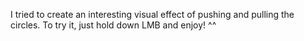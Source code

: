 I tried to create an interesting visual effect of pushing and pulling the circles. 
To try it, just hold down LMB and enjoy! ^^
